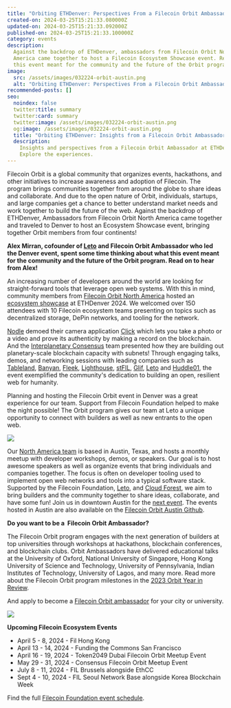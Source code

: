 ```yaml
---
title: "Orbiting ETHDenver: Perspectives From a Filecoin Orbit Ambassador"
created-on: 2024-03-25T15:21:33.080000Z
updated-on: 2024-03-25T15:21:33.092000Z
published-on: 2024-03-25T15:21:33.100000Z
category: events
description:
  Against the backdrop of ETHDenver, ambassadors from Filecoin Orbit North
  America came together to host a Filecoin Ecosystem Showcase event. Read about what
  this event meant for the community and the future of the Orbit program.
image:
  src: /assets/images/032224-orbit-austin.png
  alt: "Orbiting ETHDenver: Perspectives From a Filecoin Orbit Ambassador"
recommended-posts: []
seo:
  noindex: false
  twitter:title: summary
  twitter:card: summary
  twitter:image: /assets/images/032224-orbit-austin.png
  og:image: /assets/images/032224-orbit-austin.png
  title: "Orbiting ETHDenver: Insights from a Filecoin Orbit Ambassador"
  description:
    Insights and perspectives from a Filecoin Orbit Ambassador at ETHDenver.
    Explore the experiences.
---
```


Filecoin Orbit is a global community that organizes events, hackathons, and other initiatives to increase awareness and adoption of Filecoin. The program brings communities together from around the globe to share ideas and collaborate. And due to the open nature of Orbit, individuals, startups, and large companies get a chance to better understand market needs and work together to build the future of the web. Against the backdrop of ETHDenver, Ambassadors from Filecoin Orbit North America came together and traveled to Denver to host an Ecosystem Showcase event, bringing together Orbit members from four continents!

**Alex Mirran, cofounder of [Leto](https://leto.gg) and Filecoin Orbit Ambassador who led the Denver event, spent some time thinking about what this event meant for the community and the future of the Orbit program. Read on to hear from Alex!**

An increasing number of developers around the world are looking for straight-forward tools that leverage open web systems. With this in mind, community members from [Filecoin Orbit North America](https://austinorbit.io) hosted an [ecosystem showcase](https://twitter.com/austin_orbit/status/1760893603314811024) at ETHDenver 2024. We welcomed over 150 attendees with 10 Filecoin ecosystem teams presenting on topics such as decentralized storage, DePin networks, and tooling for the network.

[Nodle](https://www.nodle.com/) demoed their camera application [Click](https://clickapp.com/) which lets you take a photo or a video and prove its authenticity by making a record on the blockchain. And the [Interplanetary Consensus](https://www.ipc.space/) team presented how they are building out planetary-scale blockchain capacity with subnets! Through engaging talks, demos, and networking sessions with leading companies such as [Tableland](https://tableland.xyz/), [Banyan](https://banyan.computer/), [Fleek](https://fleek.co/), [Lighthouse](https://www.lighthouse.storage/), [stFIL](https://stfil.io/#/), [Glif](https://www.glif.io/en), [Leto](https://leto.gg) and [Huddle01](https://huddle01.com/), the event exemplified the community's dedication to building an open, resilient web for humanity.

Planning and hosting the Filecoin Orbit event in Denver was a great experience for our team. Support from Filecoin Foundation helped to make the night possible! The Orbit program gives our team at Leto a unique opportunity to connect with builders as well as new entrants to the open web.

![](https://lh7-us.googleusercontent.com/eT7EAmIj2qscVzZFHiPPi4E2-Zy7CBF4TAEw-JKnhtWOGWrHQF_4pRKp2Tb_5xyi5Wi2eJqxdv_mdk8kMg-wbkL5srvgKooHLoMVoKQNM2VnXnhKvltlnLOC5g86sQ_W8E2U-Xe_eErWrV8xNagQMII)

Our [North America team](https://austinorbit.io) is based in Austin, Texas, and hosts a monthly meetup with developer workshops, demos, or speakers. Our goal is to host awesome speakers as well as organize events that bring individuals and companies together. The focus is often on developer tooling used to implement open web networks and tools into a typical software stack. Supported by the Filecoin Foundation, [Leto](https://leto.gg/), and [Cloud Forest](https://cloudforest.cloud/), we aim to bring builders and the community together to share ideas, collaborate, and have some fun! Join us in downtown Austin for the [next event](https://www.meetup.com/austin-filecoin-orbit-meetup-group/). The events hosted in Austin are also available on the [Filecoin Orbit Austin Github](https://github.com/Filecoin-Orbit-Austin).

**Do you want to be a  Filecoin Orbit Ambassador?**

The Filecoin Orbit program engages with the next generation of builders at top universities through workshops at hackathons, blockchain conferences, and blockchain clubs. Orbit Ambassadors have delivered educational talks at the University of Oxford, National University of Singapore, Hong Kong University of Science and Technology, University of Pennsylvania, Indian Institutes of Technology, University of Lagos, and many more. Read more about the Filecoin Orbit program milestones in the [2023 Orbit Year in Review](https://fil.org/events/).

And apply to become a [Filecoin Orbit ambassador](https://airtable.com/appAGdqyYrqoFNuPI/shrKrbPOdxGNnMM9C) for your city or university.

![](https://lh7-us.googleusercontent.com/lPGlGnds3qGCC9ZGjFICk93WO83EdB6_zBjGF6Ct-sVcL43NOV0r_OLxEXNcWxgfOE0nzHtJ7rlEMSiUKKAss0ZBtATXmr8oQ-UuSXV-ASuOCHLbwPjhgOO6eNFuk-WgELAvJhzdvrE5NscWbgwgdbM)![]()

**Upcoming Filecoin Ecosystem Events**

- April 5 - 8, 2024 - Fil Hong Kong
- April 13 - 14, 2024 - Funding the Commons San Francisco
- April 16 - 19, 2024 - Token2049 Dubai Filecoin Orbit Meetup Event
- May 29 - 31, 2024 - Consensus Filecoin Orbit Meetup Event
- July 8 - 11, 2024 - FIL Brussels alongside EthCC
- Sept 4 - 10, 2024 - FIL Seoul Network Base alongside Korea Blockchain Week

Find the full [Filecoin Foundation event schedule](https://fil.org/events/).
